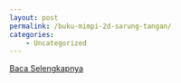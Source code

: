 ```yaml
---
layout: post
permalink: /buku-mimpi-2d-sarung-tangan/
categories:
    - Uncategorized
---
```


[Baca Selengkapnya](/05)
